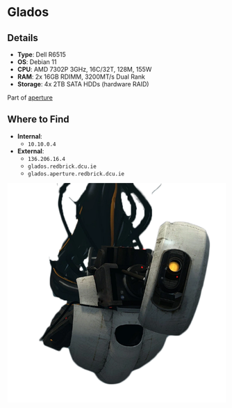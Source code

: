 # Glados

## Details

- **Type**: Dell R6515
- **OS**: Debian 11
- **CPU**: AMD 7302P 3GHz, 16C/32T, 128M, 155W
- **RAM**: 2x 16GB RDIMM, 3200MT/s Dual Rank
- **Storage**: 4x 2TB SATA HDDs (hardware RAID)

Part of [aperture](../../aperture/index.md)

## Where to Find

- **Internal**:
	- `10.10.0.4`
- **External**:
	- `136.206.16.4`
	- `glados.redbrick.dcu.ie`
	- `glados.aperture.redbrick.dcu.ie`

![](../../res/glados.png)
